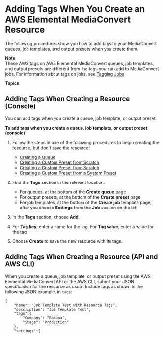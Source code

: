 # Adding Tags When You Create an AWS Elemental MediaConvert Resource<a name="add-tags-on-create"></a>

The following procedures show you how to add tags to your MediaConvert queues, job templates, and output presets when you create them\.

**Note**  
These AWS tags on AWS Elemental MediaConvert queues, job templates, and output presets are different from the tags you can add to MediaConvert jobs\. For information about tags on jobs, see [Tagging Jobs](tagging-jobs.md)

**Topics**

## Adding Tags When Creating a Resource \(Console\)<a name="add-tag-on-create-console"></a>

You can add tags when you create a queue, job template, or output preset\.

**To add tags when you create a queue, job template, or output preset \(console\)**

1. Follow the steps in one of the following procedures to begin creating the resource, but don't save the resource:
   + [Creating a Queue](creating-queues.md)
   + [Creating a Custom Preset from Scratch](creating-template-from-scratch.md)
   + [Creating a Custom Preset from Scratch](creating-preset-from-scratch.md)
   + [Creating a Custom Preset from a System Preset](create-custom-preset-from-system-preset.md)

1. Find the **Tags** section in the relevant location:
   + For queues, at the bottom of the **Create queue** page
   + For output presets, at the bottom of the **Create preset** page
   + For job templates, at the bottom of the **Create job** template page, after you choose **Settings** from the **Job** section on the left

1. In the **Tags** section, choose **Add**\.

1. For **Tag key**, enter a name for the tag\. For **Tag value**, enter a value for the tag\.

1. Choose **Create** to save the new resource with its tags\.

## Adding Tags When Creating a Resource \(API and AWS CLI\)<a name="add-tags-on-create-api"></a>

When you create a queue, job template, or output preset using the AWS Elemental MediaConvert API or the AWS CLI, submit your JSON specification for the resource as usual\. Include tags as shown in the following JSON example, in `tags`:

```
{
	"name": "Job Template Test with Resource Tags",
	"description": "Job Template Test",
	"tags":{
		"Company": "Banana",
		"Stage": "Production"		
	},
	"settings":{
```
